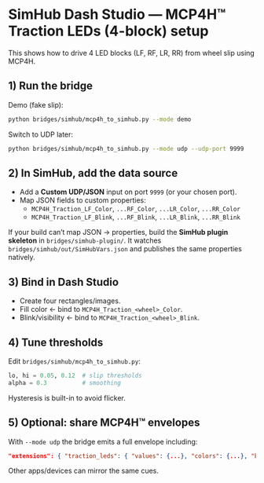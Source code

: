 # SimHub Dash Studio — MCP4H™ Traction LEDs (4-block) setup

This shows how to drive 4 LED blocks (LF, RF, LR, RR) from wheel slip using MCP4H.

## 1) Run the bridge
Demo (fake slip):
```bash
python bridges/simhub/mcp4h_to_simhub.py --mode demo
```
Switch to UDP later:
```bash
python bridges/simhub/mcp4h_to_simhub.py --mode udp --udp-port 9999
```

## 2) In SimHub, add the data source
- Add a **Custom UDP/JSON** input on port `9999` (or your chosen port).
- Map JSON fields to custom properties:
  - `MCP4H_Traction_LF_Color`, `...RF_Color`, `...LR_Color`, `...RR_Color`
  - `MCP4H_Traction_LF_Blink`, `...RF_Blink`, `...LR_Blink`, `...RR_Blink`

If your build can’t map JSON → properties, build the **SimHub plugin skeleton** in `bridges/simhub-plugin/`.
It watches `bridges/simhub/out/SimHubVars.json` and publishes the same properties natively.

## 3) Bind in Dash Studio
- Create four rectangles/images.
- Fill color ← bind to `MCP4H_Traction_<wheel>_Color`.
- Blink/visibility ← bind to `MCP4H_Traction_<wheel>_Blink`.

## 4) Tune thresholds
Edit `bridges/simhub/mcp4h_to_simhub.py`:
```python
lo, hi = 0.05, 0.12  # slip thresholds
alpha = 0.3          # smoothing
```
Hysteresis is built-in to avoid flicker.

## 5) Optional: share MCP4H™ envelopes
With `--mode udp` the bridge emits a full envelope including:
```json
"extensions": { "traction_leds": { "values": {...}, "colors": {...}, "blink": {...} } }
```
Other apps/devices can mirror the same cues.
